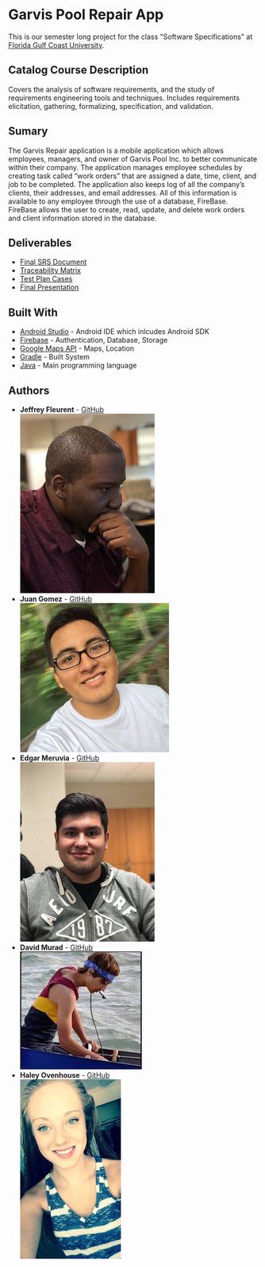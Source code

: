 # Garvis Pool Repair App
This is our semester long project for the class "Software Specifications" at [Florida Gulf Coast University](https://www.fgcu.edu/).
## Catalog Course Description
Covers the analysis of software requirements, and the study of requirements engineering tools and
techniques. Includes requirements elicitation, gathering, formalizing, specification, and validation.
## Sumary
The Garvis Repair application is a mobile application which allows employees, managers, and owner of Garvis Pool Inc. to better communicate within their company. The application manages employee schedules by creating task called “work orders” that are assigned a date, time, client, and job to be completed. The application also keeps log of all the company’s clients, their addresses, and email addresses. All of this information is available to any employee through the use of a database, FireBase. FireBase allows the user to create, read, update, and delete work orders and client information stored in the database.
## Deliverables
* [Final SRS Document](https://github.com/emeruvia/Garvis-Pool-Repair-App/blob/master/Final%20Deliverables/Tuesday%20Team1%20SRS%20Final%20.docx?raw=true)
* [Traceability Matrix](https://github.com/emeruvia/Garvis-Pool-Repair-App/blob/master/Final%20Deliverables/Tuesday%20Team1%20Traceability%20Matrix.xlsx?raw=true)
* [Test Plan Cases](https://github.com/emeruvia/Garvis-Pool-Repair-App/blob/master/Final%20Deliverables/Test%20Plan%20Cases.docx?raw=true)
* [Final Presentation](https://github.com/emeruvia/Garvis-Pool-Repair-App/blob/master/Final%20Deliverables/FinalPresentation-4.pptx?raw=true)
## Built With
* [Android Studio](https://developer.android.com/studio/index.html) - Android IDE which inlcudes Android SDK
* [Firebase](https://firebase.google.com/) - Authentication, Database, Storage
* [Google Maps API](https://developers.google.com/maps/) - Maps, Location
* [Gradle](https://gradle.org/) - Built System
* [Java](https://www.oracle.com/java/index.html) - Main programming language
## Authors
* **Jeffrey Fleurent** - [GitHub](https://github.com/jfleurent)<br/>
![jeffrey](https://github.com/emeruvia/Garvis-Pool-Repair-App/blob/master/pictures/Jeffrey.jpg)
* **Juan Gomez** - [GitHub](https://github.com/Jgomez95)<br/>
![juan](https://github.com/emeruvia/Garvis-Pool-Repair-App/blob/master/pictures/juan.jpg)
* **Edgar Meruvia** - [GitHub](https://github.com/emeruvia)<br/>
![edgar](https://github.com/emeruvia/Garvis-Pool-Repair-App/blob/master/pictures/edgar.jpg)
* **David Murad** - [GitHub](https://github.com/Ember778)<br/>
![david](https://github.com/emeruvia/Garvis-Pool-Repair-App/blob/master/pictures/david.JPG)
* **Haley Ovenhouse** - [GitHub](https://github.com/hovenhouse7675)<br/>
![haley](https://github.com/emeruvia/Garvis-Pool-Repair-App/blob/master/pictures/haley.jpg)
